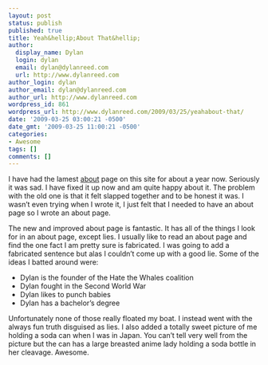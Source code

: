 ```yaml
---
layout: post
status: publish
published: true
title: Yeah&hellip;About That&hellip;
author:
  display_name: Dylan
  login: dylan
  email: dylan@dylanreed.com
  url: http://www.dylanreed.com
author_login: dylan
author_email: dylan@dylanreed.com
author_url: http://www.dylanreed.com
wordpress_id: 861
wordpress_url: http://www.dylanreed.com/2009/03/25/yeahabout-that/
date: '2009-03-25 03:00:21 -0500'
date_gmt: '2009-03-25 11:00:21 -0500'
categories:
- Awesome
tags: []
comments: []
---
```

<p>I have had the lamest <a href="http://www.dylanreed.com/about/">about</a> page on this site for about a year now. Seriously it was sad. I have fixed it up now and am quite happy about it. The problem with the old one is that it felt slapped together and to be honest it was. I wasn&rsquo;t even trying when I wrote it, I just felt that I needed to have an about page so I wrote an about page.  </p>
<p>The new and improved about page is fantastic. It has all of the things I look for in an about page, except lies. I usually like to read an about page and find the one fact I am pretty sure is fabricated. I was going to add a fabricated sentence but alas I couldn&rsquo;t come up with a good lie. Some of the ideas I batted around were:
<ul>
<li>Dylan is the founder of the Hate the Whales coalition </li>
<li>Dylan fought in the Second World War </li>
<li>Dylan likes to punch babies </li>
<li>Dylan has a bachelor&rsquo;s degree </li></ul> </p>
<p>Unfortunately none of those really floated my boat. I instead went with the always fun truth disguised as lies. I also added a totally sweet picture of me holding a soda can when I was in Japan. You can&rsquo;t tell very well from the picture but the can has a large breasted anime lady holding a soda bottle in her cleavage. Awesome.  </p></p>
